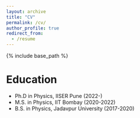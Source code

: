 ```yaml
---
layout: archive
title: "CV"
permalink: /cv/
author_profile: true
redirect_from:
  - /resume
---
```


{% include base_path %}

Education
======
* Ph.D in Physics, IISER Pune (2022-)
* M.S. in Physics, IIT Bombay (2020-2022)
* B.S. in Physics, Jadavpur University (2017-2020)



